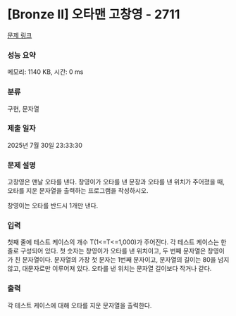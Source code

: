 # [Bronze II] 오타맨 고창영 - 2711 

[문제 링크](https://www.acmicpc.net/problem/2711) 

### 성능 요약

메모리: 1140 KB, 시간: 0 ms

### 분류

구현, 문자열

### 제출 일자

2025년 7월 30일 23:33:30

### 문제 설명

<p>고창영은 맨날 오타를 낸다. 창영이가 오타를 낸 문장과 오타를 낸 위치가 주어졌을 때, 오타를 지운 문자열을 출력하는 프로그램을 작성하시오.</p>

<p>창영이는 오타를 반드시 1개만 낸다.</p>

### 입력 

 <p>첫째 줄에 테스트 케이스의 개수 T(1<=T<=1,000)가 주어진다. 각 테스트 케이스는 한 줄로 구성되어 있다. 첫 숫자는 창영이가 오타를 낸 위치이고, 두 번째 문자열은 창영이가 친 문자열이다. 문자열의 가장 첫 문자는 1번째 문자이고, 문자열의 길이는 80을 넘지 않고, 대문자로만 이루어져 있다. 오타를 낸 위치는 문자열 길이보다 작거나 같다.</p>

### 출력 

 <p>각 테스트 케이스에 대해 오타를 지운 문자열을 출력한다.</p>

